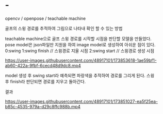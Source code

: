 # -
opencv / openpose / teachable machine

골프의 스윙 경로를 추적하여 그림으로 나타내 확인 할 수 있는 방법

teachable machine으로 골프 스윙 경로를 시작할 시점을 판단할 모델을 만들었다.
pose model은 json파일만 지원을 하여 image model로 생성하여 아쉬운 점이 있다.
0:swing
1:swing finish // 스윙경로 지울 시점
2:swing start // 스윙경로 생성 시점

https://user-images.githubusercontent.com/48917101/173853618-1ae59bf1-ab60-422a-9fbf-6cecd48d9dc8.mp4


model 생성 후 swing start라 예측되면 파랑색을 추적하여 경로를 그리게 된다.
스윙 후 finish라 판단되면 경로를 지우고 돌아간다.

결과

https://user-images.githubusercontent.com/48917101/173851027-ea5f25ea-b85c-4535-979a-d29c8ffc988b.mp4


